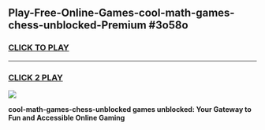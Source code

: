 
## Play-Free-Online-Games-cool-math-games-chess-unblocked-Premium #3o58o
<h3>
<a href="https://premium.freeplayer.one?title=cool-math-games-chess-unblocked&ref=8M">CLICK TO PLAY</a></h3>
<hr>

<h3>
<a href="https://premium.freeplayer.one?title=cool-math-games-chess-unblocked&ref=8M">CLICK 2 PLAY</a>
  
</h3>

<a href="https://premium.freeplayer.one?title=cool-math-games-chess-unblocked&ref=8M"><img src="https://clearcache.store/games.png"></a>


**cool-math-games-chess-unblocked games unblocked: Your Gateway to Fun and Accessible Online Gaming**
